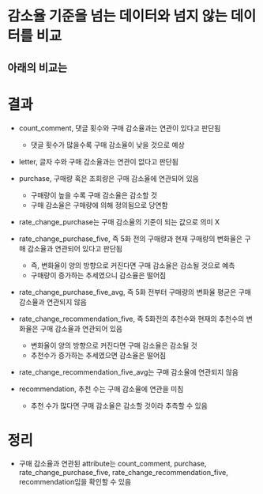 # 감소율 기준을 넘는 데이터와 넘지 않는 데이터를 비교
## 아래의 비교는 


# 결과
- count_comment, 댓글 횟수와 구매 감소율과는 연관이 있다고 판단됨
    - 댓글 횟수가 많을수록 구매 감소율이 낮을 것으로 예상

- letter, 글자 수와 구매 감소율과는 연관이 없다고 판단됨

- purchase, 구매량 혹은 조회량은 구매 감소율에 연관되어 있음
    - 구매량이 높을 수록 구매 감소율은 감소할 것
    - 구매 감소율은 구매량에 의해 정의됨으로 당연함

- rate_change_purchase는 구매 감소율의 기준이 되는 값으로 의미 X

- rate_change_purchase_five, 즉 5화 전의 구매량과 현재 구매량의 변화율은 구매 감소율과 연관되어 있다고 판단됨
    - 즉, 변화율이 양의 방향으로 커진다면 구매 감소율은 감소될 것으로 예측
    - 구매량이 증가하는 추세였으니 감소율은 떨어짐

- rate_change_purchase_five_avg, 즉 5화 전부터 구매량의 변화율 평균은 구매 감소율과 연관되지 않음 

- rate_change_recommendation_five, 즉 5화전의 추천수와 현재의 추천수의 변화율은 구매 감소율과 연관되어 있음
    - 변화율이 양의 방향으로 커진다면 구매 감소율은 감소될 것
    - 추천수가 증가하는 추세였으면 감소율은 떨어짐

- rate_change_recommendation_five_avg는 구매 감소율에 연관되지 않음

- recommendation, 추천 수는 구매 감소율에 연관을 미침
    - 추천 수가 많다면 구매 감소율은 감소할 것이라 추측할 수 있음

# 정리
- 구매 감소율과 연관된 attribute는 count_comment, purchase, rate_change_purchase_five, rate_change_recommendation_five, recommendation임을 확인할 수 있음